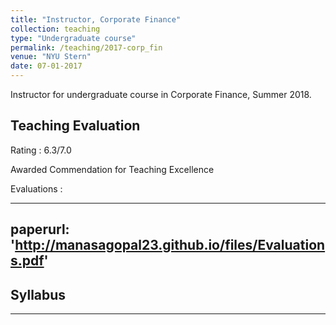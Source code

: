 ```yaml
---
title: "Instructor, Corporate Finance"
collection: teaching
type: "Undergraduate course"
permalink: /teaching/2017-corp_fin
venue: "NYU Stern"
date: 07-01-2017
---
```


Instructor for undergraduate course in Corporate Finance, Summer 2018. 

Teaching Evaluation
-------------------

Rating : 6.3/7.0

Awarded Commendation for Teaching Excellence 

Evaluations :  

---
paperurl: 'http://manasagopal23.github.io/files/Evaluations.pdf'
---

Syllabus 
------------------
------------------
